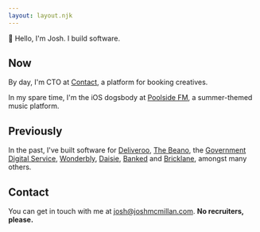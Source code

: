 ```yaml
---
layout: layout.njk
---
```


👋 Hello, I'm Josh. I build software.

## Now

By day, I'm CTO at [Contact](https://contact.xyz), a platform for booking creatives.

In my spare time, I'm the iOS dogsbody at [Poolside FM](https://poolside.fm), a summer-themed music platform.

## Previously

In the past, I've built software for [Deliveroo](https://deliveroo.co.uk), [The Beano](https://beano.com), the [Government Digital Service](https://gov.uk), [Wonderbly](https://wonderbly.com), [Daisie](https://daisie.com), [Banked](https://banked.com) and [Bricklane](https://bricklane.com), amongst many others.

## Contact

You can get in touch with me at [josh@joshmcmillan.com](mailto:josh@joshmcmillan.com). **No recruiters, please.**
